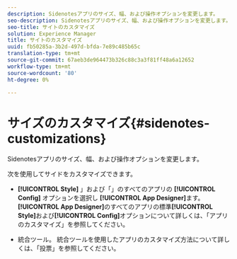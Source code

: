 ```yaml
---
description: Sidenotesアプリのサイズ、幅、および操作オプションを変更します。
seo-description: Sidenotesアプリのサイズ、幅、および操作オプションを変更します。
seo-title: サイトのカスタマイズ
solution: Experience Manager
title: サイトのカスタマイズ
uuid: fb50285a-3b2d-497d-bfda-7e89c485b65c
translation-type: tm+mt
source-git-commit: 67aeb3de964473b326c88c3a3f81ff48a6a12652
workflow-type: tm+mt
source-wordcount: '80'
ht-degree: 0%

---
```



# サイズのカスタマイズ{#sidenotes-customizations}

Sidenotesアプリのサイズ、幅、および操作オプションを変更します。

次を使用してサイドをカスタマイズできます。

* **[!UICONTROL Style]** 」および「」のすべてのアプリの **[!UICONTROL Config]** オプションを選択し **[!UICONTROL App Designer]**&#x200B;ます。**[!UICONTROL App Designer]**&#x200B;のすべてのアプリの標準&#x200B;**[!UICONTROL Style]**&#x200B;および&#x200B;**[!UICONTROL Config]**&#x200B;オプションについて詳しくは、「アプリのカスタマイズ」を参照してください。

* 統合ツール。 統合ツールを使用したアプリのカスタマイズ方法について詳しくは、「投票」を参照してください。

